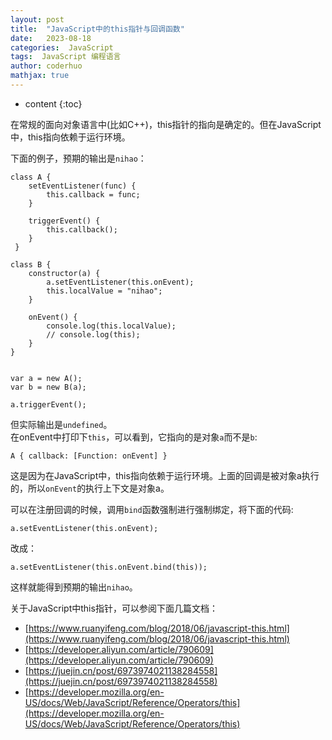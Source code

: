 ```yaml
---
layout: post
title:  "JavaScript中的this指针与回调函数"
date:   2023-08-18
categories:  JavaScript
tags:  JavaScript 编程语言 
author: coderhuo
mathjax: true
---
```


* content
{:toc}

在常规的面向对象语言中(比如C++)，this指针的指向是确定的。但在JavaScript中，this指向依赖于运行环境。





  


下面的例子，预期的输出是`nihao`：


```
class A {
    setEventListener(func) {
        this.callback = func;
    }

    triggerEvent() {
        this.callback();
    }
 }

class B {
    constructor(a) {
        a.setEventListener(this.onEvent);
        this.localValue = "nihao";
    }

    onEvent() {
        console.log(this.localValue);
        // console.log(this);
    }
}


var a = new A();
var b = new B(a);

a.triggerEvent();
```

但实际输出是`undefined`。  
在onEvent中打印下`this`，可以看到，它指向的是对象`a`而不是`b`:


```
A { callback: [Function: onEvent] }
```

这是因为在JavaScript中，this指向依赖于运行环境。上面的回调是被对象a执行的，所以`onEvent`的执行上下文是对象a。

可以在注册回调的时候，调用`bind`函数强制进行强制绑定，将下面的代码:

```
a.setEventListener(this.onEvent);
```

改成：

```
a.setEventListener(this.onEvent.bind(this));
```

这样就能得到预期的输出`nihao`。


关于JavaScript中this指针，可以参阅下面几篇文档：
- [https://www.ruanyifeng.com/blog/2018/06/javascript-this.html](https://www.ruanyifeng.com/blog/2018/06/javascript-this.html)
- [https://developer.aliyun.com/article/790609](https://developer.aliyun.com/article/790609)
- [https://juejin.cn/post/6973974021138284558](https://juejin.cn/post/6973974021138284558)
- [https://developer.mozilla.org/en-US/docs/Web/JavaScript/Reference/Operators/this](https://developer.mozilla.org/en-US/docs/Web/JavaScript/Reference/Operators/this)

